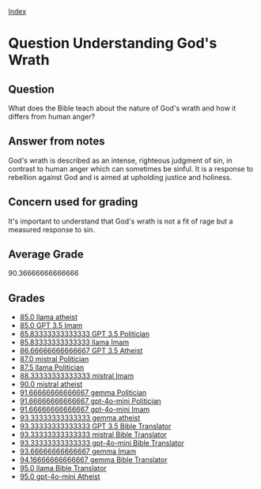 
[Index](../../index.md)
# Question Understanding God's Wrath
## Question
What does the Bible teach about the nature of God's wrath and how it differs from human anger?

## Answer from notes
God's wrath is described as an intense, righteous judgment of sin, in contrast to human anger which can sometimes be sinful. It is a response to rebellion against God and is aimed at upholding justice and holiness.

## Concern used for grading
It's important to understand that God's wrath is not a fit of rage but a measured response to sin.

## Average Grade
90.36666666666666

## Grades
 * [85.0 llama atheist](../answers/llama_atheist/Understanding_God_s_Wrath.md)
 * [85.0 GPT 3.5 Imam](../answers/GPT_3.5_Imam/Understanding_God_s_Wrath.md)
 * [85.83333333333333 GPT 3.5 Politician](../answers/GPT_3.5_Politician/Understanding_God_s_Wrath.md)
 * [85.83333333333333 llama Imam](../answers/llama_Imam/Understanding_God_s_Wrath.md)
 * [86.66666666666667 GPT 3.5 Atheist](../answers/GPT_3.5_Atheist/Understanding_God_s_Wrath.md)
 * [87.0 mistral Politician](../answers/mistral_Politician/Understanding_God_s_Wrath.md)
 * [87.5 llama Politician](../answers/llama_Politician/Understanding_God_s_Wrath.md)
 * [88.33333333333333 mistral Imam](../answers/mistral_Imam/Understanding_God_s_Wrath.md)
 * [90.0 mistral atheist](../answers/mistral_atheist/Understanding_God_s_Wrath.md)
 * [91.66666666666667 gemma Politician](../answers/gemma_Politician/Understanding_God_s_Wrath.md)
 * [91.66666666666667 gpt-4o-mini Politician](../answers/gpt-4o-mini_Politician/Understanding_God_s_Wrath.md)
 * [91.66666666666667 gpt-4o-mini Imam](../answers/gpt-4o-mini_Imam/Understanding_God_s_Wrath.md)
 * [93.33333333333333 gemma atheist](../answers/gemma_atheist/Understanding_God_s_Wrath.md)
 * [93.33333333333333 GPT 3.5 Bible Translator](../answers/GPT_3.5_Bible_Translator/Understanding_God_s_Wrath.md)
 * [93.33333333333333 mistral Bible Translator](../answers/mistral_Bible_Translator/Understanding_God_s_Wrath.md)
 * [93.33333333333333 gpt-4o-mini Bible Translator](../answers/gpt-4o-mini_Bible_Translator/Understanding_God_s_Wrath.md)
 * [93.66666666666667 gemma Imam](../answers/gemma_Imam/Understanding_God_s_Wrath.md)
 * [94.16666666666667 gemma Bible Translator](../answers/gemma_Bible_Translator/Understanding_God_s_Wrath.md)
 * [95.0 llama Bible Translator](../answers/llama_Bible_Translator/Understanding_God_s_Wrath.md)
 * [95.0 gpt-4o-mini Atheist](../answers/gpt-4o-mini_Atheist/Understanding_God_s_Wrath.md)
